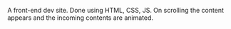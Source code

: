 A front-end dev site. Done using HTML, CSS, JS. On scrolling the content appears and the incoming contents are animated.
